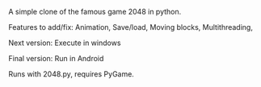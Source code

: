 A simple clone of the famous game 2048 in python.

Features to add/fix: 
Animation, 
Save/load, 
Moving blocks, 
Multithreading,

Next version: 
Execute in windows

Final version: 
Run in Android


Runs with 2048.py, requires PyGame.
